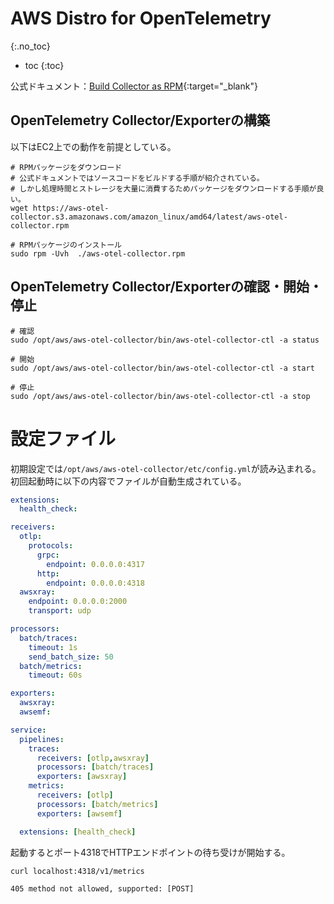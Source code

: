 # AWS Distro for OpenTelemetry
{:.no_toc}

* toc
{:toc}

公式ドキュメント：[Build Collector as RPM](https://aws-otel.github.io/docs/setup/build-collector-as-rpm){:target="_blank"}

## OpenTelemetry Collector/Exporterの構築
以下はEC2上での動作を前提としている。

```shell
# RPMパッケージをダウンロード
# 公式ドキュメントではソースコードをビルドする手順が紹介されている。
# しかし処理時間とストレージを大量に消費するためパッケージをダウンロードする手順が良い。
wget https://aws-otel-collector.s3.amazonaws.com/amazon_linux/amd64/latest/aws-otel-collector.rpm

# RPMパッケージのインストール
sudo rpm -Uvh  ./aws-otel-collector.rpm
```

## OpenTelemetry Collector/Exporterの確認・開始・停止
```shell
# 確認
sudo /opt/aws/aws-otel-collector/bin/aws-otel-collector-ctl -a status

# 開始
sudo /opt/aws/aws-otel-collector/bin/aws-otel-collector-ctl -a start

# 停止
sudo /opt/aws/aws-otel-collector/bin/aws-otel-collector-ctl -a stop
```

# 設定ファイル
初期設定では`/opt/aws/aws-otel-collector/etc/config.yml`が読み込まれる。  
初回起動時に以下の内容でファイルが自動生成されている。

```yaml
extensions:
  health_check:

receivers:
  otlp:
    protocols:
      grpc:
        endpoint: 0.0.0.0:4317
      http:
        endpoint: 0.0.0.0:4318
  awsxray:
    endpoint: 0.0.0.0:2000
    transport: udp

processors:
  batch/traces:
    timeout: 1s
    send_batch_size: 50
  batch/metrics:
    timeout: 60s

exporters:
  awsxray:
  awsemf:

service:
  pipelines:
    traces:
      receivers: [otlp,awsxray]
      processors: [batch/traces]
      exporters: [awsxray]
    metrics:
      receivers: [otlp]
      processors: [batch/metrics]
      exporters: [awsemf]

  extensions: [health_check]
```

起動するとポート4318でHTTPエンドポイントの待ち受けが開始する。

```shell
curl localhost:4318/v1/metrics

405 method not allowed, supported: [POST]
```
